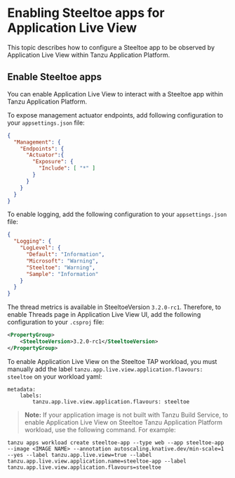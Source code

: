 # Enabling Steeltoe apps for Application Live View

This topic describes how to configure a Steeltoe app to be observed by
Application Live View within Tanzu Application Platform.


## Enable Steeltoe apps

You can enable Application Live View to interact with a Steeltoe app within Tanzu Application Platform.

To expose management actuator endpoints, add following configuration to your `appsettings.json` file:

```json
{
  "Management": {
    "Endpoints": {
      "Actuator":{
        "Exposure": {
          "Include": [ "*" ]
        }
      }
    }
  }
}
```

To enable logging, add the following configuration to your `appsettings.json` file:

```json
{
  "Logging": {
    "LogLevel": {
      "Default": "Information",
      "Microsoft": "Warning",
      "Steeltoe": "Warning",
      "Sample": "Information"
    }
  }
}
```

The thread metrics is available in SteeltoeVersion `3.2.0-rc1`. Therefore, to enable Threads page in Application Live View UI, add the following configuration to your `.csproj` file:

```xml
<PropertyGroup>
    <SteeltoeVersion>3.2.0-rc1</SteeltoeVersion>
</PropertyGroup>
```

To enable Application Live View on the Steeltoe TAP workload, you must manually add the label `tanzu.app.live.view.application.flavours: steeltoe` on your workload yaml:

```
metadata:
    labels:
        tanzu.app.live.view.application.flavours: steeltoe
```

>**Note:** If your application image is not built with Tanzu Build Service, to enable Application Live View on Steeltoe Tanzu Application Platform workload, use the following command. For example:

```
tanzu apps workload create steeltoe-app --type web --app steeltoe-app --image <IMAGE NAME> --annotation autoscaling.knative.dev/min-scale=1 --yes --label tanzu.app.live.view=true --label tanzu.app.live.view.application.name=steeltoe-app --label tanzu.app.live.view.application.flavours=steeltoe
```
